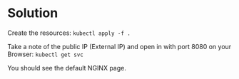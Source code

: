 # Solution

Create the resources:
`kubectl apply -f .`

Take a note of the public IP (External IP) and open in with port 8080 on your Browser:
`kubectl get svc`

You should see the default NGINX page.